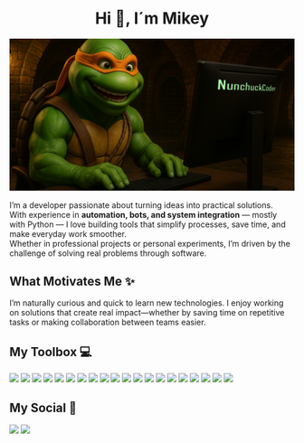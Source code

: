 <h1 align="center">Hi 👋, I´m Mikey</h1>

![NunchuckCoder](https://github.com/NunchuckCoder/NunchuckCoder/blob/main/NunchuckCoder.png)

I’m a developer passionate about turning ideas into practical solutions.</br>
With experience in **automation, bots, and system integration** — mostly with Python — I love building tools that simplify processes, save time, and make everyday work smoother.</br>
Whether in professional projects or personal experiments, I’m driven by the challenge of solving real problems through software.


<h2>What Motivates Me ✨</h2>

I’m naturally curious and quick to learn new technologies.
I enjoy working on solutions that create real impact—whether by saving time on repetitive tasks or making collaboration between teams easier.


<h2>My Toolbox 💻</h2>

<p align="left">
  <img src="https://img.shields.io/badge/html5-%23E34F26.svg?style=for-the-badge&logo=html5&logoColor=white" />
  <img src="https://img.shields.io/badge/css3-%231572B6.svg?style=for-the-badge&logo=css3&logoColor=white" />
  <img src="https://img.shields.io/badge/javascript-%23323330.svg?style=for-the-badge&logo=javascript&logoColor=%23F7DF1E" />
  <img src="https://img.shields.io/badge/bootstrap-%238511FA.svg?style=for-the-badge&logo=bootstrap&logoColor=white" />
  <img src="https://img.shields.io/badge/java-%23ED8B00.svg?style=for-the-badge&logo=openjdk&logoColor=white" />
  <img src="https://img.shields.io/badge/python-3670A0?style=for-the-badge&logo=python&logoColor=ffdd54" />
  <img src="https://img.shields.io/badge/php-%23777BB4.svg?style=for-the-badge&logo=php&logoColor=white" />
  <img src="https://img.shields.io/badge/mysql-4479A1.svg?style=for-the-badge&logo=mysql&logoColor=white" />
  <img src="https://img.shields.io/badge/sqlite-%2307405e.svg?style=for-the-badge&logo=sqlite&logoColor=white" />
  <img src="https://img.shields.io/badge/LISP-990000?logo=commonlisp&logoColor=white&style=for-the-badge" />
  <img src="https://img.shields.io/badge/adobe%20photoshop-%2331A8FF.svg?style=for-the-badge&logo=adobe%20photoshop&logoColor=white" />
  <img src="https://img.shields.io/badge/adobe%20illustrator-%23FF9A00.svg?style=for-the-badge&logo=adobe%20illustrator&logoColor=white" />
  <img src="https://img.shields.io/badge/WordPress-%23117AC9.svg?style=for-the-badge&logo=WordPress&logoColor=white" />
  <img src="https://img.shields.io/badge/AutoCAD-FF1111?logo=autocad&logoColor=white&style=for-the-badge" />
  <img src="https://img.shields.io/badge/Notepad++-90E59A.svg?style=for-the-badge&logo=notepad%2b%2b&logoColor=black" />
  <img src="https://img.shields.io/badge/-Raspberry_Pi-C51A4A?style=for-the-badge&logo=Raspberry-Pi" />
  <img src="https://img.shields.io/badge/Linux-FCC624?style=for-the-badge&logo=linux&logoColor=black" />
  <img src="https://img.shields.io/badge/mac%20os-000000?style=for-the-badge&logo=macos&logoColor=F0F0F0" />
  <img src="https://img.shields.io/badge/Windows%2011-%230079d5.svg?style=for-the-badge&logo=Windows%2011&logoColor=white" />
  <img src="https://img.shields.io/badge/Microsoft_Office-D83B01?style=for-the-badge&logo=microsoft-office&logoColor=white" />
</p>

<h2>My Social 📱</h2>

<p align="left">
  <a href="https://github.com/NunchuckCoder"><img src="https://img.shields.io/badge/GitHub-black?style=for-the-badge&logo=github&logoColor=white" /></a>
  <a href="mailto:code.wish815@passmail.com"><img src="https://img.shields.io/badge/Email-red?style=for-the-badge&logo=gmail&logoColor=white" /></a>
</p>


